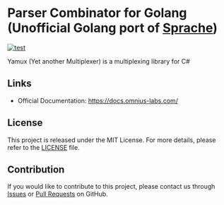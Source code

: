 # Parser Combinator for Golang (Unofficial Golang port of [Sprache](https://github.com/sprache/Sprache))

[![test](https://github.com/omnius-labs/sprache-go/actions/workflows/test.yml/badge.svg?branch=main)](https://github.com/omnius-labs/sprache-go/actions/workflows/test.yml)

Yamux (Yet another Multiplexer) is a multiplexing library for C#

## Links

- Official Documentation: https://docs.omnius-labs.com/

## License

This project is released under the MIT License. For more details, please refer to the [LICENSE](LICENSE.txt) file.

## Contribution

If you would like to contribute to this project, please contact us through [Issues](https://github.com/omnius-labs/sprache-go/issues) or [Pull Requests](https://github.com/omnius-labs/sprache-go/pulls) on GitHub.
